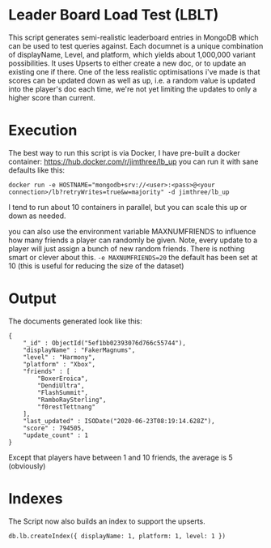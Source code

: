 # Leader Board Load Test (LBLT)
This script generates semi-realistic leaderboard entries in MongoDB which can be used to test queries against.  Each documnet  is a unique combination of displayName, Level, and platform, which yields about 1,000,000 variant possibilities. It uses Upserts to either create a new doc, or to update an existing one if there. One of the less realistic optimisations i've made is that scores can be updated down as well as up, i.e. a random value is updated into the player's doc each time, we're not yet limiting the updates to only a higher score than current.

# Execution
The best way to run this script is via Docker, I have pre-built a docker container: https://hub.docker.com/r/jimthree/lb_up you can run it with sane defaults like this:

`docker run -e HOSTNAME="mongodb+srv://<user>:<pass>@<your connection>/lb?retryWrites=true&w=majority" -d jimthree/lb_up `

I tend to run about 10 containers in parallel, but you can scale this up or down as needed.

you can also use the environment variable MAXNUMFRIENDS to influence how many friends a player can randomly be given. Note, every update to a player will just assign a bunch of new random friends.  There is nothing smart or clever about this.  `-e MAXNUMFRIENDS=20` the default has been set at 10 (this is useful for reducing the size of the dataset)


# Output
The documents generated look like this:
```
{
	"_id" : ObjectId("5ef1bb02393076d766c55744"),
	"displayName" : "FakerMagnums",
	"level" : "Harmony",
	"platform" : "Xbox",
	"friends" : [
		"BoxerEroica",
		"DendiUltra",
		"FlashSummit",
		"RamboRaySterling",
		"f0restTettnang"
	],
	"last_updated" : ISODate("2020-06-23T08:19:14.628Z"),
	"score" : 794505,
	"update_count" : 1
}
```
Except that players have between 1 and 10 friends, the average is 5 (obviously)

# Indexes
The Script now also builds an index to support the upserts.
 
`db.lb.createIndex({ displayName: 1, platform: 1, level: 1 }) `


